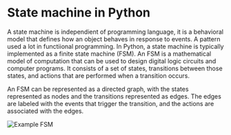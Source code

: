 # State machine in Python

A state machine is independient of programming language, it is a behavioral model that defines how an object behaves in response to events. A pattern used a lot in functiional programming. In Python, a state machine is typically implemented as a finite state machine (FSM). An FSM is a mathematical model of computation that can be used to design digital logic circuits and computer programs.  It consists of a set of states, transitions between those states, and actions that are performed when a transition occurs.

An FSM can be represented as a directed graph, with the states represented as nodes and the transitions represented as edges. The edges are labeled with the events that trigger the transition, and the actions are associated with the edges.

![Example FSM](../../../diagrams/taxonomy_clustering.png)


